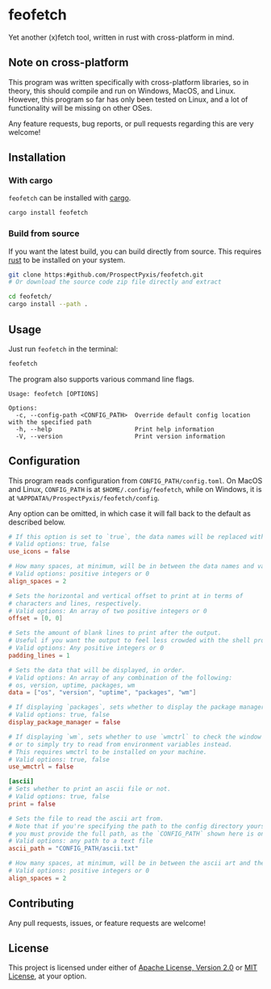 # feofetch

Yet another (x)fetch tool, written in rust with cross-platform in mind.

## Note on cross-platform

This program was written specifically with cross-platform libraries, so in theory, 
this should compile and run on Windows, MacOS, and Linux. However, this program 
so far has only been tested on Linux, and a lot of functionality will be missing
on other OSes.

Any feature requests, bug reports, or pull requests regarding this are very welcome!

## Installation

### With cargo

`feofetch` can be installed with [cargo](https:#www.rust-lang.org/tools/install).

```sh
cargo install feofetch
```

### Build from source

If you want the latest build, you can build directly from source. This requires 
[rust](https:#www.rust-lang.org/tools/install) to be installed on your system.

```sh
git clone https:#github.com/ProspectPyxis/feofetch.git
# Or download the source code zip file directly and extract

cd feofetch/
cargo install --path .
```

## Usage

Just run `feofetch` in the terminal:

```sh
feofetch
```

The program also supports various command line flags.
```
Usage: feofetch [OPTIONS]

Options:
  -c, --config-path <CONFIG_PATH>  Override default config location with the specified path
  -h, --help                       Print help information
  -V, --version                    Print version information
```

## Configuration

This program reads configuration from `CONFIG_PATH/config.toml`. On MacOS and Linux, 
`CONFIG_PATH` is at `$HOME/.config/feofetch`, while on Windows, it is at 
`%APPDATA%/ProspectPyxis/feofetch/config`.

Any option can be omitted, in which case it will fall back to the default as described below.

```toml
# If this option is set to `true`, the data names will be replaced with a Nerd Font icon.
# Valid options: true, false
use_icons = false

# How many spaces, at minimum, will be in between the data names and values.
# Valid options: positive integers or 0
align_spaces = 2

# Sets the horizontal and vertical offset to print at in terms of
# characters and lines, respectively.
# Valid options: An array of two positive integers or 0
offset = [0, 0]

# Sets the amount of blank lines to print after the output.
# Useful if you want the output to feel less crowded with the shell prompt.
# Valid options: Any positive integers or 0
padding_lines = 1

# Sets the data that will be displayed, in order.
# Valid options: An array of any combination of the following:
# os, version, uptime, packages, wm
data = ["os", "version", "uptime", "packages", "wm"]

# If displaying `packages`, sets whether to display the package managers used.
# Valid options: true, false
display_package_manager = false

# If displaying `wm`, sets whether to use `wmctrl` to check the window manager,
# or to simply try to read from environment variables instead.
# This requires wmctrl to be installed on your machine.
# Valid options: true, false
use_wmctrl = false

[ascii]
# Sets whether to print an ascii file or not.
# Valid options: true, false
print = false

# Sets the file to read the ascii art from.
# Note that if you're specifying the path to the config directory yourself,
# you must provide the full path, as the `CONFIG_PATH` shown here is only a placeholder.
# Valid options: any path to a text file
ascii_path = "CONFIG_PATH/ascii.txt"

# How many spaces, at minimum, will be in between the ascii art and the data names.
# Valid options: positive integers or 0
align_spaces = 2
```

## Contributing

Any pull requests, issues, or feature requests are welcome!

## License

This project is licensed under either of [Apache License, Version 2.0](LICENSE-APACHE.md) 
or [MIT License](LICENSE-MIT.md), at your option.
